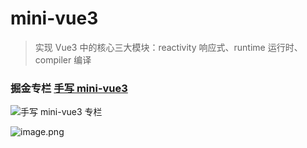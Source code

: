 # mini-vue3
> 实现 Vue3 中的核心三大模块：reactivity 响应式、runtime 运行时、compiler 编译

### 掘金专栏 [手写 mini-vue3](https://juejin.cn/column/7307471267481452555)

![手写 mini-vue3 专栏](https://p9-juejin.byteimg.com/tos-cn-i-k3u1fbpfcp/44b00b386bfc4b4a9283cc6713156617~tplv-k3u1fbpfcp-jj-mark:0:0:0:0:q75.image#?w=2094&h=1646&s=506756&e=png&a=1&b=fefefe)

![image.png](https://p1-juejin.byteimg.com/tos-cn-i-k3u1fbpfcp/7cd0b04673fa4feab976acc0193dd8dc~tplv-k3u1fbpfcp-watermark.image?)
